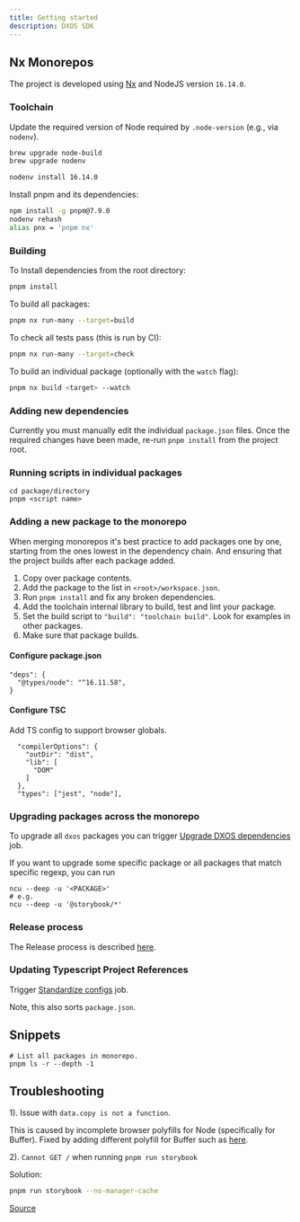 ```yaml
---
title: Getting started
description: DXOS SDK
---
```


## Nx Monorepos

The project is developed using [Nx](https://nx.dev/) and NodeJS version `16.14.0`.

### Toolchain

Update the required version of Node required by `.node-version` (e.g., via `nodenv`).

```bash
brew upgrade node-build
brew upgrade nodenv

nodenv install 16.14.0
```

Install pnpm and its dependencies:

```bash
npm install -g pnpm@7.9.0
nodenv rehash
alias pnx = 'pnpm nx'
```

### Building

To Install dependencies from the root directory:

```bash
pnpm install
```

To build all packages:

```bash
pnpm nx run-many --target=build
```

To check all tests pass (this is run by CI):

```bash
pnpm nx run-many --target=check
```

To build an individual package (optionally with the `watch` flag):

```bash
pnpm nx build <target> --watch
```

### Adding new dependencies

Currently you must manually edit the individual `package.json` files.
Once the required changes have been made, re-run `pnpm install` from the project root.

### Running scripts in individual packages

```
cd package/directory
pnpm <script name>
```

### Adding a new package to the monorepo

When merging monorepos it's best practice to add packages one by one, starting from the ones lowest in the dependency chain. And ensuring that the project builds after each package added.

1. Copy over package contents.
2. Add the package to the list in `<root>/workspace.json`.
3. Run `pnpm install` and fix any broken dependencies.
4. Add the toolchain internal library to build, test and lint your package.
5. Set the build script to `"build": "toolchain build"`. Look for examples in other packages.
6. Make sure that package builds.

#### Configure package.json

```
"deps": {
  "@types/node": "^16.11.58",
}
```

#### Configure TSC

Add TS config to support browser globals.

```
  "compilerOptions": {
    "outDir": "dist",
    "lib": [
      "DOM"
    ]
  },
  "types": ["jest", "node"],
```

### Upgrading packages across the monorepo
To upgrade all `dxos` packages you can trigger [Upgrade DXOS dependencies](https://github.com/dxos/protocols/actions/workflows/upgrade-deps.yml) job.

If you want to upgrade some specific package or all packages that match specific regexp, you can run
```
ncu --deep -u '<PACKAGE>'
# e.g.
ncu --deep -u '@storybook/*'
```

### Release process

The Release process is described [here](https://github.com/dxos/eng/wiki/Build-System-~-Releases).

### Updating Typescript Project References

Trigger [Standardize configs](https://github.com/dxos/protocols/actions/workflows/sort-deps.yml) job.

Note, this also sorts `package.json`.

## Snippets

```
# List all packages in monorepo.
pnpm ls -r --depth -1
```

## Troubleshooting

1). Issue with `data.copy is not a function`.

This is caused by incomplete browser polyfills for Node (specifically for Buffer).
Fixed by adding different polyfill for Buffer such as [here](https://github.com/dxos/protocols/blob/551f5592384f5af69f6d46960d5c895050f1f211/packages/sdk/demos/.storybook/main.js#L33).

2). `Cannot GET /` when running `pnpm run storybook`

Solution:

```bash
pnpm run storybook --no-manager-cache
```

[Source](https://github.com/storybookjs/storybook/issues/14672#issuecomment-824627909)
